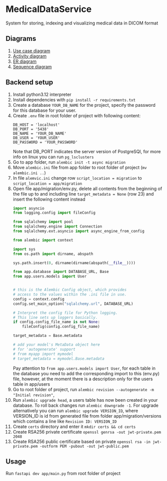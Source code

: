 # MedicalDataService
System for storing, indexing and visualizing medical data in DICOM format

## Diagrams
1. [Use case diagram](https://app.diagrams.net/#Hcitec-spbu%2FMedicalDataService%2Fmain%2FDiagrams%2FUseCaseDiagram.drawio#%7B%22pageId%22%3A%22K9DpIMCQUKm6tweqTpe7%22%7D)
2. [Activity diagram](https://app.diagrams.net/#Hcitec-spbu%2FMedicalDataService%2Fmain%2FDiagrams%2FActivityDiagram.drawio#%7B%22pageId%22%3A%22d6oIZNa-YsMYUfMxQyWx%22%7D)
3. [ER diagram](https://app.diagrams.net/#Hcitec-spbu%2FMedicalDataService%2Fmain%2FDiagrams%2FERDiagram.drawio#%7B%22pageId%22%3A%22ZZTZYGC4paBtnbswUOO2%22%7D)
4. [Sequence diagram](https://app.diagrams.net/#Hcitec-spbu%2FMedicalDataService%2Fmain%2FDiagrams%2FSequenceDiagram.drawio#%7B%22pageId%22%3A%22-7-vLeRaQvUi-DyRjATi%22%7D)

## Backend setup
1. Install python3.12 interpreter 
2. Install dependencies with `pip install -r requirements.txt`
3. Create a database `YOUR_DB_NAME` for the project, specify the password for this database for your user.
4. Create `.env` file in root folder of project with following content:
    ```
    DB_HOST = 'localhost'
    DB_PORT = '5438'
    DB_NAME = 'YOUR_DB_NAME'
    DB_USER = 'YOUR_USER'
    DB_PASSWORD = 'YOUR_PASSWORD'
    ```
    Note that DB_PORT indicates the server version of PostgreSQl, for more info on linux you can run `pg_lsclusters`
5.  Go to app folder, run `alembic init -t async migration`
6. Move `alembic.ini` file from app folder to root folder of project (`mv alembic.ini ..`)
7. In file `alemvic.ini` change row `script_location = migration` to `script_location = app/migration`
8. Open file app/migration/env.py, delete all contents from the beginning of the file up to and including line `target_metadata = None` (row 23) and insert the following content instead
    ``` python
    import asyncio
    from logging.config import fileConfig
    
    from sqlalchemy import pool
    from sqlalchemy.engine import Connection
    from sqlalchemy.ext.asyncio import async_engine_from_config
    
    from alembic import context
    
    import sys
    from os.path import dirname, abspath
    
    sys.path.insert(0, dirname(dirname(abspath(__file__))))
    
    from app.database import DATABASE_URL, Base
    from app.users.models import User
    
    
    # this is the Alembic Config object, which provides
    # access to the values within the .ini file in use.
    config = context.config
    config.set_main_option("sqlalchemy.url", DATABASE_URL)
    
    # Interpret the config file for Python logging.
    # This line sets up loggers basically.
    if config.config_file_name is not None:
        fileConfig(config.config_file_name)
    
    target_metadata = Base.metadata
    
    # add your model's MetaData object here
    # for 'autogenerate' support
    # from myapp import mymodel
    # target_metadata = mymodel.Base.metadata
    ```
    Pay attention to `from app.users.models import User`, for each table in the database you need to add the corresponding import to this (env.py) file, however, at the moment there is a description only for the users table in app/users
9. Go to root folder of project, run `alembic revision --autogenerate -m "Initial revision"`, 
10. Run `alembic upgrade head`, a users table has now been created in your database. To roll back changes run `alembic downgrade -1`.
For upgrade alternatively you can run `alembic upgrade VERSION_ID`, where VERSION_ID is id from generated file from folder app/migration/versions which contains a line like `Revision ID: VERSION_ID`
10. Create `certs` directory and enter it `mkdir certs && cd certs`
12. Create RSA256 private certificate `openssl genrsa -out jwt-private.pem 2048`
13. Create RSA256 public certificate based on private `openssl rsa -in jwt-private.pem -outform PEM -pubout -out jwt-public.pem`

## Usage
Run `fastapi dev app/main.py` from root folder of project
